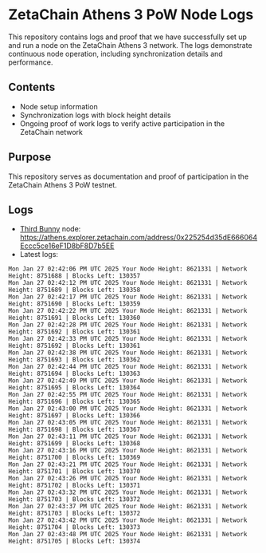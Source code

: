 # ZetaChain Athens 3 PoW Node Logs
This repository contains logs and proof that we have successfully set up and run a node on the ZetaChain Athens 3 network. The logs demonstrate continuous node operation, including synchronization details and performance.

## Contents
- Node setup information
- Synchronization logs with block height details
- Ongoing proof of work logs to verify active participation in the ZetaChain network

## Purpose
This repository serves as documentation and proof of participation in the ZetaChain Athens 3 PoW testnet.

## Logs

- [Third Bunny](https://thirdbunny.xyz/) node: https://athens.explorer.zetachain.com/address/0x225254d35dE666064Eccc5ce16eF1D8bF8D7b5EE
- Latest logs:
```
Mon Jan 27 02:42:06 PM UTC 2025 Your Node Height: 8621331 | Network Height: 8751688 | Blocks Left: 130357
Mon Jan 27 02:42:12 PM UTC 2025 Your Node Height: 8621331 | Network Height: 8751689 | Blocks Left: 130358
Mon Jan 27 02:42:17 PM UTC 2025 Your Node Height: 8621331 | Network Height: 8751690 | Blocks Left: 130359
Mon Jan 27 02:42:22 PM UTC 2025 Your Node Height: 8621331 | Network Height: 8751691 | Blocks Left: 130360
Mon Jan 27 02:42:28 PM UTC 2025 Your Node Height: 8621331 | Network Height: 8751692 | Blocks Left: 130361
Mon Jan 27 02:42:33 PM UTC 2025 Your Node Height: 8621331 | Network Height: 8751692 | Blocks Left: 130361
Mon Jan 27 02:42:38 PM UTC 2025 Your Node Height: 8621331 | Network Height: 8751693 | Blocks Left: 130362
Mon Jan 27 02:42:44 PM UTC 2025 Your Node Height: 8621331 | Network Height: 8751694 | Blocks Left: 130363
Mon Jan 27 02:42:49 PM UTC 2025 Your Node Height: 8621331 | Network Height: 8751695 | Blocks Left: 130364
Mon Jan 27 02:42:55 PM UTC 2025 Your Node Height: 8621331 | Network Height: 8751696 | Blocks Left: 130365
Mon Jan 27 02:43:00 PM UTC 2025 Your Node Height: 8621331 | Network Height: 8751697 | Blocks Left: 130366
Mon Jan 27 02:43:05 PM UTC 2025 Your Node Height: 8621331 | Network Height: 8751698 | Blocks Left: 130367
Mon Jan 27 02:43:11 PM UTC 2025 Your Node Height: 8621331 | Network Height: 8751699 | Blocks Left: 130368
Mon Jan 27 02:43:16 PM UTC 2025 Your Node Height: 8621331 | Network Height: 8751700 | Blocks Left: 130369
Mon Jan 27 02:43:21 PM UTC 2025 Your Node Height: 8621331 | Network Height: 8751701 | Blocks Left: 130370
Mon Jan 27 02:43:26 PM UTC 2025 Your Node Height: 8621331 | Network Height: 8751702 | Blocks Left: 130371
Mon Jan 27 02:43:32 PM UTC 2025 Your Node Height: 8621331 | Network Height: 8751703 | Blocks Left: 130372
Mon Jan 27 02:43:37 PM UTC 2025 Your Node Height: 8621331 | Network Height: 8751703 | Blocks Left: 130372
Mon Jan 27 02:43:42 PM UTC 2025 Your Node Height: 8621331 | Network Height: 8751704 | Blocks Left: 130373
Mon Jan 27 02:43:48 PM UTC 2025 Your Node Height: 8621331 | Network Height: 8751705 | Blocks Left: 130374
```
